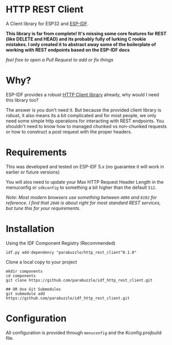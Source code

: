 # HTTP REST Client

A Client library for ESP32 and [ESP-IDF](https://docs.espressif.com/projects/esp-idf/en/latest/esp32/get-started/).

**This library is far from complete! It's missing some core features for REST (like DELETE and HEAD) and its probably fully of lurking C rookie mistakes. I only created it to abstract away some of the boilerplate of working with REST endpoints based on the ESP-IDF docs**

_feel free to open a Pull Request to add or fix things_

# Why?

ESP-IDF provides a robust [HTTP Client library](https://docs.espressif.com/projects/esp-idf/en/latest/esp32/api-reference/protocols/esp_http_client.html)
already, why would I need this library too?

The answer is you don't need it. But because the provided client library is robust, it also means its a bit complicated and for most people, we only need some simple http operations for interacting with REST endpoints. You shouldn't need to know how to managed chunked vs non-chunked requests or how to construct a post request with the proper headers.

# Requirements

This was developed and tested on ESP-IDF 5.x (no guarantee it will work in earlier or future versions)

You will alos need to update your Max HTTP Request Header Length in the menuconfig or `sdkconfig` to something a bit higher than the default `512`.

_Note: Most modern browsers use something between `4096` and `8192` for reference. I find that `2048` is about right for most standard REST services, but tune this for your requirements._

# Installation

Using the IDF Component Registry (Recommended)

```
idf.py add-dependency "parabuzzle/http_rest_client^0.1.0"
```

Clone a local copy to your project

```
mkdir components
cd components
git clone https://github.com/parabuzzle/idf_http_rest_client.git

## OR Use Git Submodules
git submodule add https://github.com/parabuzzle/idf_http_rest_client.git
```

# Configuration

All configuration is provided through `menuconfig` and the Kconfig.projbuild file.
